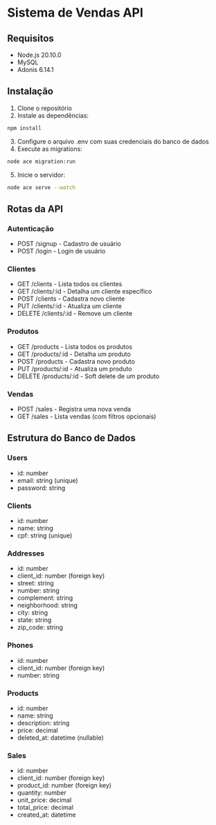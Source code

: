 # Sistema de Vendas API

## Requisitos
- Node.js 20.10.0
- MySQL
- Adonis 6.14.1

## Instalação

1. Clone o repositório
2. Instale as dependências:
```bash
npm install
```

3. Configure o arquivo .env com suas credenciais do banco de dados
4. Execute as migrations:
```bash
node ace migration:run
```

5. Inicie o servidor:
```bash
node ace serve --watch
```

## Rotas da API

### Autenticação
- POST /signup - Cadastro de usuário
- POST /login - Login de usuário

### Clientes
- GET /clients - Lista todos os clientes
- GET /clients/:id - Detalha um cliente específico
- POST /clients - Cadastra novo cliente
- PUT /clients/:id - Atualiza um cliente
- DELETE /clients/:id - Remove um cliente

### Produtos
- GET /products - Lista todos os produtos
- GET /products/:id - Detalha um produto
- POST /products - Cadastra novo produto
- PUT /products/:id - Atualiza um produto
- DELETE /products/:id - Soft delete de um produto

### Vendas
- POST /sales - Registra uma nova venda
- GET /sales - Lista vendas (com filtros opcionais)

## Estrutura do Banco de Dados

### Users
- id: number
- email: string (unique)
- password: string

### Clients
- id: number
- name: string
- cpf: string (unique)

### Addresses
- id: number
- client_id: number (foreign key)
- street: string
- number: string
- complement: string
- neighborhood: string
- city: string
- state: string
- zip_code: string

### Phones
- id: number
- client_id: number (foreign key)
- number: string

### Products
- id: number
- name: string
- description: string
- price: decimal
- deleted_at: datetime (nullable)

### Sales
- id: number
- client_id: number (foreign key)
- product_id: number (foreign key)
- quantity: number
- unit_price: decimal
- total_price: decimal
- created_at: datetime
